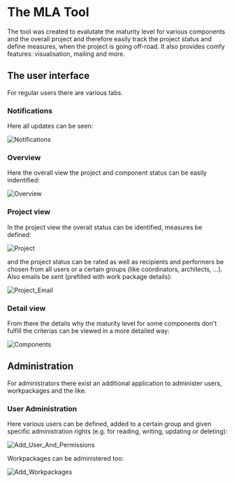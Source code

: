 # The MLA Tool
The tool was created to evalutate the maturity level for various components and the overall project and therefore easily track the project status and define measures, when the project is going off-road. 
It also provides comfy features: visualisation, mailing and more.

## The user interface
For regular users there are various tabs.

### Notifications

Here all updates can be seen:

![Notifications](https://github.com/user-attachments/assets/204b369e-710d-4799-aa4e-2b810e8ae693)

### Overview

Here the overall view the project and component status can be easily indentified:

![Overview](https://github.com/user-attachments/assets/8a5fd031-7249-4560-b454-83d730bf5616)

### Project view
In the project view the overall status can be identified, measures be defined:

![Project](https://github.com/user-attachments/assets/1b827c8f-3da7-4f8d-887e-7d19ae8da86d)

and the project status can be rated as well as recipients and performers be chosen from all users or a certain groups (like coordinators, architects, ...).
Also emails be sent (prefilled with work package details):

![Project_Email](https://github.com/user-attachments/assets/ff8e93a3-5d76-4d76-bfbf-d3a748bb25f2)


### Detail view
From there the details why the maturity level for some components don't fulfill the criterias can be viewed in a more detailed way:

![Components](https://github.com/user-attachments/assets/58275ed2-2c86-4ba2-a6fe-f59472614626)


## Administration
For administrators there exist an additional application to administer users, workpackages and the like.

### User Administration
Here various users can be defined, added to a certain group and given specific administration rights (e.g. for reading, writing, updating or deleting):

![Add_User_And_Permissions](https://github.com/user-attachments/assets/5ac99d49-c631-48dc-8252-17ad3399f855)

Workpackages can be administered too:

![Add_Workpackages](https://github.com/user-attachments/assets/2a6e32bf-e23d-4cdd-8015-e83c728a2d43)

